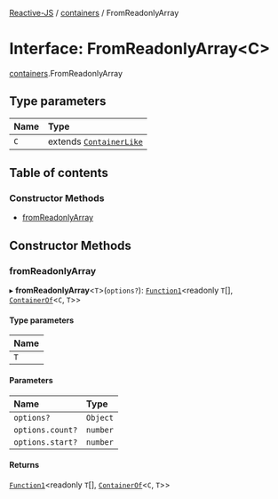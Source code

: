[Reactive-JS](../README.md) / [containers](../modules/containers.md) / FromReadonlyArray

# Interface: FromReadonlyArray<C\>

[containers](../modules/containers.md).FromReadonlyArray

## Type parameters

| Name | Type |
| :------ | :------ |
| `C` | extends [`ContainerLike`](containers.ContainerLike.md) |

## Table of contents

### Constructor Methods

- [fromReadonlyArray](containers.FromReadonlyArray.md#fromreadonlyarray)

## Constructor Methods

### fromReadonlyArray

▸ **fromReadonlyArray**<`T`\>(`options?`): [`Function1`](../modules/functions.md#function1)<readonly `T`[], [`ContainerOf`](../modules/containers.md#containerof)<`C`, `T`\>\>

#### Type parameters

| Name |
| :------ |
| `T` |

#### Parameters

| Name | Type |
| :------ | :------ |
| `options?` | `Object` |
| `options.count?` | `number` |
| `options.start?` | `number` |

#### Returns

[`Function1`](../modules/functions.md#function1)<readonly `T`[], [`ContainerOf`](../modules/containers.md#containerof)<`C`, `T`\>\>
